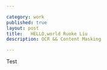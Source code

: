 ```yaml
---

category: work
published: true
layout: post
title:   HELLO,world Ruoke Liu
description: OCR && Content Masking

---
```




<div id="adsmirage"> Test </div>


